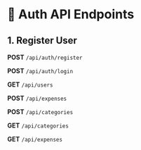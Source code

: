 # 🔐 Auth API Endpoints

## 1. Register User
**POST** `/api/auth/register`

**POST** `/api/auth/login`

**GET** `/api/users`

**POST**  `/api/expenses`

**POST** `/api/categories`

**GET** `/api/categories`

**GET** `/api/expenses`